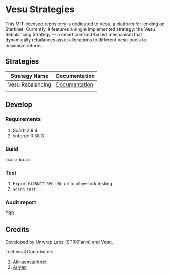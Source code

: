 # Vesu Strategies
This MIT-licensed repository is dedicated to Vesu, a platform for lending on Starknet. Currently, it features a single implemented strategy: the Vesu Rebalancing Strategy — a smart contract-based mechanism that dynamically rebalances asset allocations to different Vesu pools to maximize returns.

## Strategies
| Strategy Name | Documentation |
|----------------|---------------|
| Vesu Rebalancing | [Documentation](https://github.com/strkfarm/vesu-strategies/blob/main/src/strategies/vesu_rebalance/README.md) |
|||

## Develop
### Requirements
1. Scarb 2.8.4
2. snforge 0.38.3

### Build
```scarb build```

### Test
1. Export `MAINNET_RPC_URL` url to allow fork testing
2. ```scarb test```

### Audit report
TBD

## Credits
Developed by Unwrap Labs (STRKFarm) and Vesu.   
  
Technical Contributors:
1. [Akiraonstarknet](https://github.com/akiraonstarknet)
2. [Ariyan](https://github.com/0x-minato)